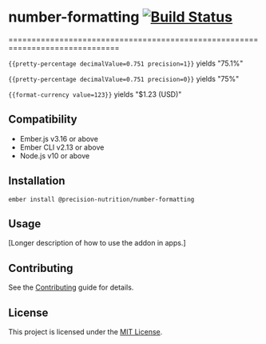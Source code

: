 # number-formatting [![Build Status](https://travis-ci.org/PrecisionNutrition/number-formatting.svg?branch=master)](https://travis-ci.org/PrecisionNutrition/number-formatting)

==============================================================================

`{{pretty-percentage decimalValue=0.751 precision=1}}` yields "75.1%"

`{{pretty-percentage decimalValue=0.751 precision=0}}` yields "75%"

`{{format-currency value=123}}` yields "$1.23 (USD)"

## Compatibility

- Ember.js v3.16 or above
- Ember CLI v2.13 or above
- Node.js v10 or above

## Installation

```
ember install @precision-nutrition/number-formatting
```

## Usage

[Longer description of how to use the addon in apps.]

## Contributing

See the [Contributing](CONTRIBUTING.md) guide for details.

## License

This project is licensed under the [MIT License](LICENSE.md).
